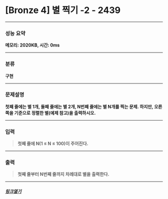 # [Bronze 4] 별 찍기 -2 - 2439
___
### **성능 요약**  
**메모리: 2020KB, 시간: 0ms**
___
### **분류**
**구현**
___
### **문제설명**  
**첫째 줄에는 별 1개, 둘째 줄에는 별 2개, N번째 줄에는 별 N개를 찍는 문제. 하지만, 오른쪽을 기준으로 정렬한 별(예제 참고)을 출력하시오.**
___
### **입력**  
 > **첫째 줄에 N(1 ≤ N ≤ 100)이 주어진다.**
 
___
### **출력**  
 > **첫째 줄부터 N번째 줄까지 차례대로 별을 출력한다.**
 
____
##### [*링크열기*](https://www.acmicpc.net/problem/2439)